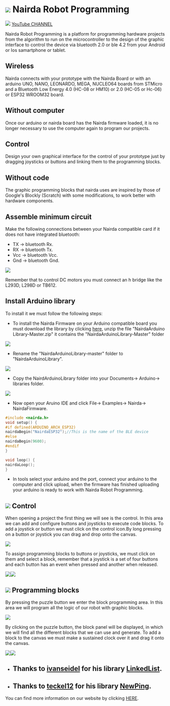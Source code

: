 
# ![](https://www.nairda.com.mx/TopicForumResources/miniIcon.png) Nairda Robot Programming

![](https://www.nairda.com.mx/TopicForumResources/youtube.png) [YouTube CHANNEL](https://www.youtube.com/channel/UCfOz0bfkMNRf96p4787bPTQ)

Nairda Robot Programming is a platform for programming hardware projects from the algorithm to run on the microcontroller to the design of the graphic interface to control the device via bluetooth 2.0 or ble 4.2 from your Android or Ios samartphone or tablet.

## Wireless

Nairda connects with your prototype with the Nairda Board or with an arduino UNO, NANO, LEONARDO, MEGA, NUCLEO64 boards from STMicro and a Bluetooth Low Energy 4.0 (HC-08 or HM10) or 2.0 (HC-05 or Hc-06) or ESP32 WROOM32 board.

## Without computer

Once our arduino or nairda board has the Nairda firmware loaded, it is no longer necessary to use the computer again to program our projects.

## Control

Design your own graphical interface for the control of your prototype just by dragging joysticks or buttons and linking them to the programming blocks.

## Without code

The graphic programming blocks that nairda uses are inspired by those of Google's Blockly (Scratch) with some modifications, to work better with hardware components.

##  Assemble minimum circuit

Make the following connections between your Nairda compatible card if it does not have integrated bluetooth:

- TX -> bluetooth Rx.
- RX -> bluetooth Tx.
- Vcc -> bluetooth Vcc.
- Gnd -> bluetooth Gnd.



![](https://www.nairda.com.mx/TopicForumResources/fb.png)

Remember that to control DC motors you must connect an h bridge like the L293D, L298D or TB612.

## Install Arduino library

To install it we must follow the following steps:

  

- To install the Nairda Firmware on your Arduino compatible board you must download the library by clicking [here](https://github.com/semakers/NairdaArduinoLibrary/archive/master.zip), unzip the file "NairdaArduino Library-Master.zip" it contains the "NairdaArduinoLibrary-Master" folder

  

![](https://www.nairda.com.mx/assets/img/install-arduino/unzip_folder.png)

  

- Rename the "NairdaArduinoLibrary-master" folder to "NairdaArduinoLibrary".

  

![](https://www.nairda.com.mx/assets/img/install-arduino/rename_folder.png)

  

- Copy the NairdArduinoLibrary folder into your Documents-> Arduino-> libraries folder.

  

![](https://www.nairda.com.mx/assets/img/install-arduino/libraries_folder.png)

  

- Now open your Aruino IDE and click File-> Examples-> Nairda-> NairdaFirmware.
```c
#include <nairda.h>
void setup() {
#if defined(ARDUINO_ARCH_ESP32)
nairdaBegin("NairdaESP32");//This is the name of the BLE device
#else
nairdaBegin(9600);
#endif
}

void loop() {
nairdaLoop();
}

```

  

- In tools select your arduino and the port, connect your arduino to the computer and click upload, when the firmware has finished uploading your arduino is ready to work with Nairda Robot Programming.

  
## ![](https://www.nairda.com.mx/TopicForumResources/control.png) Control

When opening a project the first thing we will see is the control. In this area we can add and configure buttons and joysticks to execute code blocks. To add a joystick or button we must click on the control icon.By long pressing on a button or joystick you can drag and drop onto the canvas.

![](https://www.nairda.com.mx/TopicForumResources/controlProject.gif)

To assign programming blocks to buttons or joysticks, we must click on them and select a block, remember that a joystick is a set of four buttons and each button has an event when pressed and another when released.

![](https://www.nairda.com.mx/TopicForumResources/configJoistick.gif)![](https://www.nairda.com.mx/TopicForumResources/configButton.gif)

## ![](https://www.nairda.com.mx/TopicForumResources/puzzle.png) Programming blocks

By pressing the puzzle button we enter the block programming area. In this area we will program all the logic of our robot with graphic blocks.

![](https://www.nairda.com.mx/TopicForumResources/enterBlocks.gif)

By clicking on the puzzle button, the block panel will be displayed, in which we will find all the different blocks that we can use and generate. To add a block to the canvas we must make a sustained clock over it and drag it onto the canvas.

![](https://www.nairda.com.mx/TopicForumResources/blockTypes.gif)![](https://www.nairda.com.mx/TopicForumResources/dragBlock.gif)

* ## Thanks to [ivanseidel](https://github.com/ivanseidel) for his library [LinkedList](https://github.com/ivanseidel/LinkedList).

* ## Thanks to [teckel12](https://bitbucket.org/teckel12) for his library [NewPing](https://bitbucket.org/teckel12/arduino-new-ping).

You can find more information on our website by clicking [HERE](http://www.nairda.com.mx/).